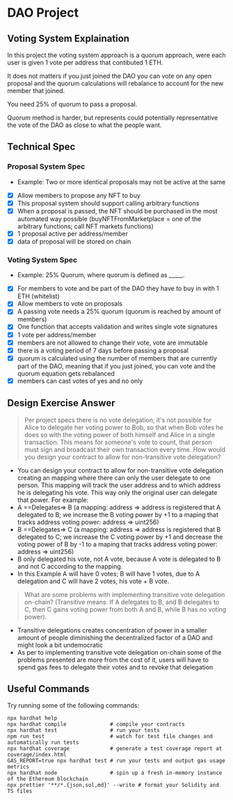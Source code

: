 # DAO Project

## Voting System Explaination

In this project the voting system approach is a quorum approach, were each user is given 1 vote per address that contibuted 1 ETH.

It does not matters if you just joined the DAO you can vote on any open proposal and the quorum calculations will rebalance to account for the new member that joined.

You need 25% of quorum to pass a proposal. 

Quorum method is harder, but represents could potentially representative the vote of the DAO as close to what the people want.

## Technical Spec
<!-- Here you should list your DAO specification. You have some flexibility on how you want your DAO's voting system to work and Proposals should be stored, and you need to document that here so that your staff micro-auditor knows what spec to compare your implementation to.  -->

### Proposal System Spec

* Example: Two or more identical proposals may not be active at the same

- [x] Allow members to propose any NFT to buy
- [x] This proposal system should support calling arbitrary functions
- [x] When a proposal is passed, the NFT should be purchased in the most automated way possible (buyNFTFromMarketplace = one of the arbitrary functions; call NFT markets functions)
- [x] 1 proposal active per address/member
- [x] data of proposal will be stored on chain

### Voting System Spec

* Example: 25% Quorum, where quorum is defined as _____.

- [x] For members to vote and be part of the DAO they have to buy in with 1 ETH (whitelist)
- [x] Allow members to vote on proposals
- [x] A passing vote needs a 25% quorum (quorum is reached by amount of members)
- [x] One function that accepts validation and writes single vote signatures
- [x] 1 vote per address/member
- [x] members are not allowed to change their vote, vote are immutable
- [x] there is a voting period of 7 days before passing a proposal
- [x] quorum is calculated using the number of members that are currently part of the DAO, meaning that if you just joined, you can vote and the quorum equation gets rebalanced
- [x] members can cast votes of yes and no only

## Design Exercise Answer
<!-- Answer the Design Exercise. -->
<!-- In your answer: (1) Consider the tradeoffs of your design, and (2) provide some pseudocode, or a diagram, to illustrate how one would get started. -->
> Per project specs there is no vote delegation; it's not possible for Alice to delegate her voting power to Bob, so that when Bob votes he does so with the voting power of both himself and Alice in a single transaction. This means for someone's vote to count, that person must sign and broadcast their own transaction every time. How would you design your contract to allow for non-transitive vote delegation?

- You can design your contract to allow for non-transitive vote delegation creating an mapping where there can only the user delegate to one person. This mapping will track the user address and to which address he is delegating his vote. This way only the original user can delegate that power. For example:
- A ==Delegates=> B (a mapping: address => address is registered that A delegated to B; we increase the B voting power by +1 to a maping that tracks address voting power: address => uint256)
- B ==Delegates=> C (a mapping: address => address is registered that B delegated to C; we increase the C voting power by +1 and decrease the voting power of B by -1 to a maping that tracks address voting power: address => uint256)
- B only delegated his vote, not A vote, because A vote is delegated to B and not C according to the mapping.
- In this Example A will have 0 votes; B will have 1 votes, due to A delegation and C will have 2 votes, his vote + B vote.

> What are some problems with implementing transitive vote delegation on-chain? (Transitive means: If A delegates to B, and B delegates to C, then C gains voting power from both A and B, while B has no voting power).

- Transitive delegations creates concentration of power in a smaller amount of people diminishing the decentralized factor of a DAO and might look a bit undemocratic
- As per to implementing transitive vote delegation on-chain some of the problems presented are more from the cost of it, users will have to spend gas fees to delegate their votes and to revoke that delegation

## Useful Commands

Try running some of the following commands:

```shell
npx hardhat help
npx hardhat compile              # compile your contracts
npx hardhat test                 # run your tests
npm run test                     # watch for test file changes and automatically run tests
npx hardhat coverage             # generate a test coverage report at coverage/index.html
GAS_REPORT=true npx hardhat test # run your tests and output gas usage metrics
npx hardhat node                 # spin up a fresh in-memory instance of the Ethereum blockchain
npx prettier '**/*.{json,sol,md}' --write # format your Solidity and TS files
```
